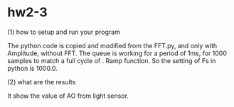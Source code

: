 # hw2-3

(1) how to setup and run your program

The python code is copied and modified from the FFT.py, and only with Amplitude, without FFT.
The queue is working for a period of 1ms, for 1000 samples to match a full cycle of .
Ramp function. So the setting of Fs in python is 1000.0.

(2) what are the results

It show the value of AO from light sensor.
